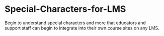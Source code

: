 # Special-Characters-for-LMS
Begin to understand special characters and more that educators and support staff can begin to integrate into their own course sites on any LMS.
